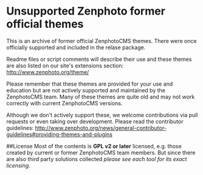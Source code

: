 # Unsupported Zenphoto former official themes

This is an archive of former official ZenphotoCMS themes. There were once officially supported and included in the relase package.

Readme files or script comments will describe their use and these themes are also listed on our site's extensions section:
http://www.zenphoto.org/theme/

Please remember that these themes are provided for your use and education but are not actively supported and maintained by the ZenphotoCMS team. Many of these themes are quite old and may not work correctly with current ZenphotoCMS versions.

Although we don't actively support these, we welcome contributions via pull requests or even taking over development. Please read the contributor guidelines: http://www.zenphoto.org/news/general-contributor-guidelines#providing-themes-and-plugins

##License
Most of the contents is **GPL v2 or later** licensed, e.g. those created by current or former ZenphotoCMS team members. But since there are also third party solutions collected *please see each tool for its exact licensing*.


